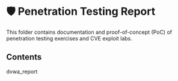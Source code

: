 # 🛡️ Penetration Testing Report

This folder contains documentation and proof-of-concept (PoC) of penetration testing exercises and CVE exploit labs.

## Contents
dvwa_report
